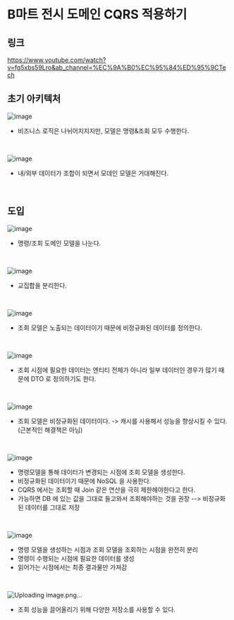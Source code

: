 # B마트 전시 도메인 CQRS 적용하기
## 링크
https://www.youtube.com/watch?v=fg5xbs59Lro&ab_channel=%EC%9A%B0%EC%95%84%ED%95%9CTech

## 초기 아키텍처
![image](https://user-images.githubusercontent.com/60383031/156912623-23064fd2-3ca5-4f9b-ae30-d995189177cf.png)

- 비즈니스 로직은 나뉘어지지지만, 모델은 명령&조회 모두 수행한다.

<br>

![image](https://user-images.githubusercontent.com/60383031/156912612-a5e5c01d-76fa-4965-be47-40781dc595ce.png)

- 내/외부 데이터가 조합이 되면서 모데인 모델은 거대해진다.

<br>

## 도입
![image](https://user-images.githubusercontent.com/60383031/156912644-63ff8537-c8f0-4038-af3a-b5ada3b82de0.png)

- 명령/조회 도메인 모델을 나눈다.

<br>

![image](https://user-images.githubusercontent.com/60383031/156912670-27fe1078-6910-4efb-a5a8-cbf79cf153ea.png)

- 교집합을 분리한다.

<br>

![image](https://user-images.githubusercontent.com/60383031/156912724-305508df-16ba-4999-be2f-fbff49beaa25.png)


- 조회 모델은 노출되는 데이터이기 때문에 비정규화된 데이터를 정의한다.

<br>

![image](https://user-images.githubusercontent.com/60383031/156912748-19c7e1d5-3cb6-47a9-8e1c-d90353ced962.png)


- 조회 시점에 필요한 데이터는 엔티티 전체가 아니라 일부 데이터인 경우가 많기 때문에 DTO 로 정의하기도 한다.


<br>

![image](https://user-images.githubusercontent.com/60383031/156912800-0d4d6b4d-898f-445a-8574-f3a4b44dd487.png)


- 조회 모델은 비정규화된 데이터이다. -> 캐시를 사용해서 성능을 향상시킬 수 있다. (근본적인 해결책은 아님)

<br>

![image](https://user-images.githubusercontent.com/60383031/156912844-89bb1621-9c8b-4f3f-aa3c-feaf9d57d77d.png)


- 명령모델을 통해 데이터가 변경되는 시점에 조회 모델을 생성한다. 
- 비정규화된 데이터이기 때문에 NoSQL 을 사용한다.
- CQRS 에서는 조회할 때 Join 같은 연산을 극히 제한헤야한다고 한다.
- 가능하면 DB 에 있는 값을 그대로 들고와서 조회해야하는 것을 권장 --> 비정규화된 데이터를 그대로 저장

<br>

![image](https://user-images.githubusercontent.com/60383031/156912907-82ffd53b-2f80-45bf-abad-7c56d438e6b7.png)


- 명령 모델을 생성하는 시점과 조회 모델을 조회하는 시점을 완전히 분리
- 명령이 수행되는 시점에 필요한 데이터를 생성
- 읽어가는 시점에서는 최종 결과물만 가져감

<br>

![Uploading image.png…]()

- 조회 성능을 끌어올리기 위해 다양한 저장소를 사용할 수 있다.
